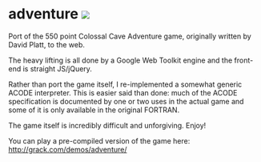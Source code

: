 adventure ![](https://github.com/mmastrac/adventure/workflows/Java%20CI/badge.svg)
=========

Port of the 550 point Colossal Cave Adventure game, originally written by David Platt, to the web.

The heavy lifting is all done by a Google Web Toolkit engine and the front-end is straight JS/jQuery.

Rather than port the game itself, I re-implemented a somewhat generic ACODE interpreter. This is easier said than done: much of the ACODE specification is documented by one or two uses in the actual game and some of it is only available in the original FORTRAN.

The game itself is incredibly difficult and unforgiving. Enjoy!

You can play a pre-compiled version of the game here: http://grack.com/demos/adventure/
